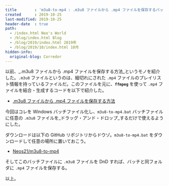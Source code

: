 ```yaml
---
title        : 'm3u8-to-mp4 : .m3u8 ファイルから .mp4 ファイルを保存するバッチを作った'
created      : 2019-10-25
last-modified: 2019-10-25
header-date  : true
path:
  - /index.html Neo's World
  - /blog/index.html Blog
  - /blog/2019/index.html 2019年
  - /blog/2019/10/index.html 10月
hidden-info:
  original-blog: Corredor
---
```


以前、_.m3u8 ファイルから .mp4 ファイルを保存する方法_というモノを紹介した。`.m3u8` ファイルというのは、細切れにされた `.mp4` ファイルのプレイリスト情報を持っているファイルだ。このファイルを元に、**`ffmpeg`** を使って `.mp4` ファイルを結合・生成するコードを以下で紹介した。

- [.m3u8 ファイルから .mp4 ファイルを保存する方法](/blog/2017/09/09-01.html)

今回はコレを Windows バッチファイル化し、`m3u8-to-mp4.bat` バッチファイルに任意の `.m3u8` ファイルを_ドラッグ・アンド・ドロップ_するだけで使えるようにした。

ダウンロードは以下の GitHub リポジトリからドウゾ。`m3u8-to-mp4.bat` をダウンロードして任意の場所に置いておこう。

- [Neos21/m3u8-to-mp4](https://github.com/Neos21/m3u8-to-mp4)

そしてこのバッチファイルに `.m3u8` ファイルを DnD すれば、バッチと同フォルダに `.mp4` ファイルを保存する。

以上。
